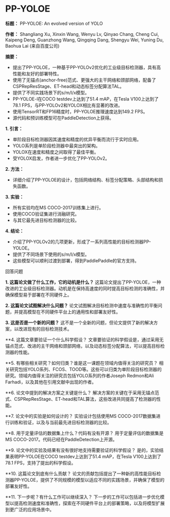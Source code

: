 # PP-YOLOE

**标题：** PP-YOLOE: An evolved version of YOLO

**作者：** Shangliang Xu, Xinxin Wang, Wenyu Lv, Qinyao Chang, Cheng Cui, Kaipeng Deng, Guanzhong Wang, Qingqing Dang, Shengyu Wei, Yuning Du, Baohua Lai (来自百度公司)

**摘要：**

- 提出了PP-YOLOE，一种基于PP-YOLOv2优化的工业级目标检测器，具有高性能和友好的部署特性。
- 使用了无锚点(anchor-free)范式、更强大的主干网络和颈部网络，配备了CSPRepResStage、ET-head和动态标签分配算法TAL。
- 提供了不同实践场景下的s/m/l/x模型。
- PP-YOLOE-l在COCO testdev上达到了51.4 mAP，在Tesla V100上达到了78.1 FPS，与PP-YOLOv2和YOLOX相比有显著的改进。
- 使用TensorRT和FP16精度时，PP-YOLOE推理速度达到149.2 FPS。
- 源代码和预训练模型可在PaddleDetection上获得。

**1. 引言：**

- 单阶段目标检测器因其速度和精度的优异平衡而流行于实时应用。
- YOLO系列是单阶段检测器中最突出的架构。
- YOLOX在速度和精度之间取得了最佳平衡。
- 受YOLOX启发，作者进一步优化了PP-YOLOv2。

**2. 方法：**

- 详细介绍了PP-YOLOE的设计，包括网络结构、标签分配策略、头部结构和损失函数。

**3. 实验：**

- 所有实验均在MS COCO-2017训练集上进行。
- 使用COCO验证集进行消融研究。
- 与其它最先进目标检测器的比较。

**4. 结论：**

- 介绍了PP-YOLOv2的几项更新，形成了一系列高性能的目标检测器PP-YOLOE。
- 提供了不同场景下使用的s/m/l/x模型。
- 这些模型可以顺利过渡到部署，得到PaddlePaddle的官方支持。

回答问题

**1. 这篇论文做了什么工作，它的动机是什么？** 这篇论文提出了PP-YOLOE，一种改进的工业级目标检测器。动机是在保持高速度的同时提高目标检测的准确性，并确保模型易于部署在不同硬件上。

**2. 这篇论文试图解决什么问题？** 论文试图解决目标检测中速度与准确性的平衡问题，并提高模型在不同硬件平台上的通用性和部署友好性。

**3. 这是否是一个新的问题？** 这不是一个全新的问题，但论文提供了新的解决方案，以改进现有的目标检测技术。

**4. 这篇文章要验证一个什么科学假设？ 文章要验证的科学假设是，通过采用无锚点范式、改进的主干网络和颈部网络，以及动态标签分配算法，可以提高目标检测器的性能。

**5. 有哪些相关研究？如何归类？谁是这一课题在领域内值得关注的研究员？ 相关研究包括YOLO系列、FCOS、TOOD等。这些可以归类为单阶段目标检测器的研究。领域内值得关注的研究员包括YOLO系列的作者Joseph Redmon和Ali Farhadi，以及其他在引用文献中出现的作者。

**6. 论文中提到的解决方案之关键是什么？ 解决方案的关键在于采用无锚点范式、CSPRepResStage、ET-head和TAL算法，这些改进共同提高了检测器的性能。

**7. 论文中的实验是如何设计的？ 实验设计包括使用MS COCO-2017数据集进行训练和验证，以及与当前最先进目标检测器的比较。

**8. 用于定量评估的数据集上什么？代码有没有开源？ 用于定量评估的数据集是MS COCO-2017。代码已经在PaddleDetection上开源。

**9. 论文中的实验及结果有没有很好地支持需要验证的科学假设？ 是的，实验结果表明PP-YOLOE在COCO testdev上达到了51.4 mAP，在Tesla V100上达到了78.1 FPS，支持了提出的科学假设。

**10. 这篇论文到底有什么贡献？ 论文的贡献包括提出了一种新的高性能目标检测器PP-YOLOE，提供了不同规模的模型以适应不同的实践场景，并确保了模型的部署友好性。

**11. 下一步呢？有什么工作可以继续深入？ 下一步的工作可以包括进一步优化模型以提高检测速度和准确性，探索在不同硬件平台上的部署策略，以及将模型扩展到更广泛的应用场景中。